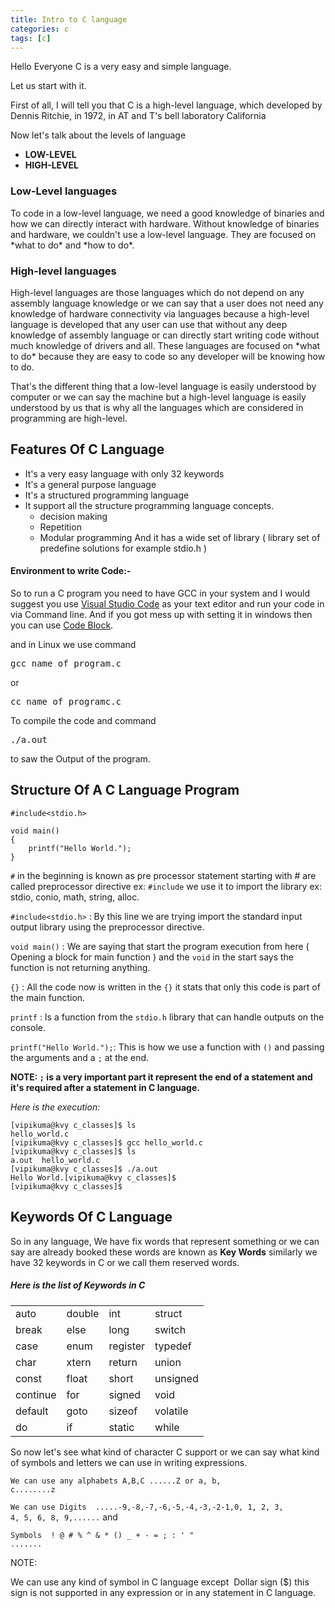 ```yaml
---
title: Intro to C language
categories: c
tags: [c]
---
```


Hello Everyone C is a very easy and simple language.

Let us start with it.

First of all, I will tell you that C is a high-level language, which developed by Dennis Ritchie, in 1972, in AT and T's bell laboratory California

Now let's talk about the levels of language
<ul>
 	<li><strong>LOW-LEVEL </strong></li>
 	<li><strong>HIGH-LEVEL</strong></li>
</ul>
<h3>Low-Level languages</h3>
To code in a low-level language, we need a good knowledge of binaries and how we can directly interact with hardware. Without knowledge of binaries and hardware, we couldn't use a low-level language. They are focused on *what to do* and *how to do*.

<h3>High-level languages</h3>
High-level languages are those languages which do not depend on any assembly language knowledge or we can say that a user does not need any knowledge of hardware connectivity via languages because a high-level language is developed that any user can use that without any deep knowledge of assembly language or can directly start writing code without much knowledge of drivers and all. These languages are focused on *what to do* because they are easy to code so any developer will be knowing how to do.

That's the different thing that a low-level language is easily understood by computer or we can say the machine but a high-level language is easily understood by us that is why all the languages which are considered in programming are high-level.

## Features Of C Language

* It's a very easy language with only 32 keywords
* It's a general purpose language
* It's a structured programming language
* It support all the structure programming language concepts. 
  * decision making 
  * Repetition 
  * Modular programming 
And it has a wide set of library ( library set of predefine solutions for example stdio.h )

<h4>Environment to write Code:-</h4>
So to run a C program you need to have GCC in your system and I would suggest you use <a href="https://code.visualstudio.com/">Visual Studio Code</a> as your text editor and run your code in via Command line. And if you got mess up with setting it in windows then you can use <a href="http://www.codeblocks.org/">Code Block</a>.

and in Linux we use command
<pre>gcc name_of_program.c</pre>
or
<pre>cc name_of_programc.c</pre>
To compile the code
and command
<pre>./a.out</pre>
to saw the Output of the program.

## Structure Of A C Language Program

```
#include<stdio.h>

void main()
{
    printf("Hello World.");
}
```

`#` in the beginning is known as pre processor statement starting with # are called preprocessor directive ex: `#include` we use it to import the library ex: stdio, conio, math, string, alloc.

`#include<stdio.h>` : By this line we are trying import the standard input output library using the preprocessor directive.

`void main()` : We are saying that start the program execution from here ( Opening a block for main function ) and the `void` in the start says the function is not returning anything.

`{}` : All the code now is written in the `{}` it stats that only this code is part of the main function.

`printf` : Is a function from the `stdio.h` library that can handle outputs on the console.

`printf("Hello World.");`: This is how we use a function with `()` and passing the arguments and a `;` at the end.

**NOTE: `;` is a very important part it represent the end of a statement and it's required after a statement in C language.**

*Here is the execution:*

```
[vipikuma@kvy c_classes]$ ls
hello_world.c
[vipikuma@kvy c_classes]$ gcc hello_world.c
[vipikuma@kvy c_classes]$ ls
a.out  hello_world.c
[vipikuma@kvy c_classes]$ ./a.out
Hello World.[vipikuma@kvy c_classes]$ 
[vipikuma@kvy c_classes]$ 
```

## Keywords Of C Language

So in any language, We have fix words that represent something or we can say are already booked these words are known as <strong>Key Words</strong> similarly we have 32 keywords in C or we call them reserved words.
<h5>Here is the list of Keywords in C</h5>
<table>
<tbody>
<tr>
<td>auto</td>
<td>double</td>
<td>int</td>
<td>struct</td>
</tr>
<tr>
<td>break</td>
<td>else</td>
<td>long</td>
<td>switch</td>
</tr>
<tr>
<td>case</td>
<td>enum</td>
<td>register</td>
<td>typedef</td>
</tr>
<tr>
<td>char</td>
<td>xtern</td>
<td>return</td>
<td>union</td>
</tr>
<tr>
<td>const</td>
<td>float</td>
<td>short</td>
<td>unsigned</td>
</tr>
<tr>
<td>continue</td>
<td>for</td>
<td>signed</td>
<td>void</td>
</tr>
<tr>
<td>default</td>
<td>goto</td>
<td>sizeof</td>
<td>volatile</td>
</tr>
<tr>
<td>do</td>
<td>if</td>
<td>static</td>
<td>while</td>
</tr>
</tbody>
</table>

So now let's see what kind of character C support or we can say what kind of symbols and letters we can use in writing expressions.

<code>We can use any alphabets A,B,C ......Z or a, b, c........z</code>

<code>We can use Digits  .....-9,-8,-7,-6,-5,-4,-3,-2-1,0, 1, 2, 3, 4, 5, 6, 8, 9,......</code>
and 

<code>Symbols  ! @ # % ^ & * () _ + - = ; : ' " .......</code>


NOTE:

We can use any kind of symbol in C language except  Dollar sign ($) this sign is not supported in any expression or in any statement in C language.

